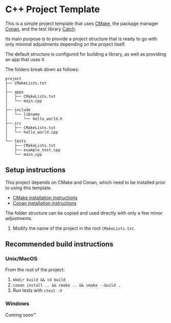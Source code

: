 C++ Project Template
====================

This is a simple project template that uses [CMake](https://cmake.org/), 
the package manager [Conan](https://conan.io/), 
and the test library [Catch](https://github.com/catchorg/Catch2).

Its main purpose is to provide a project structure that is ready to go with only minimal adjustments depending on the project itself.

The default structure is configured for building a library, as well as providing an app that uses it.

The folders break down as follows:

```
project
├── CMakeLists.txt
│
├── apps
│   ├── CMakeLists.txt
│   └── main.cpp
│
├── include
│   └── libname 
│       └── hello_world.h
├── src
│   ├── CMakeLists.txt
│   └── hello_world.cpp
│
└── tests
    ├── CMakeLists.txt
    ├── example_test.cpp
    └── main.cpp
```

## Setup instructions

This project depends on CMake and Conan, which need to be installed prior to using this template.
* [CMake installation instructions](https://cmake.org/install/)
* [Conan installation instructions](http://docs.conan.io/en/latest/installation.html)

The folder structure can be copied and used directly with only a few minor adjustments.

1. Modify the name of the project in the root `CMakeLists.txt`.

## Recommended build instructions

### Unix/MacOS

From the root of the project:

1. `mkdir build && cd build`
2. `conan install .. && cmake .. && cmake --build .`
3. Run tests with `ctest -V`

### Windows

Coming soon™
